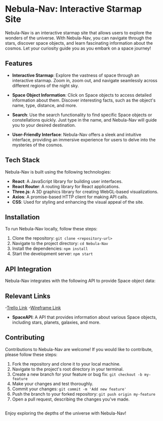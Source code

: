 # Nebula-Nav: Interactive Starmap Site

Nebula-Nav is an interactive starmap site that allows users to explore the wonders of the universe. With Nebula-Nav, you can navigate through the stars, discover space objects, and learn fascinating information about the cosmos. Let your curiosity guide you as you embark on a space journey!

## Features

- **Interactive Starmap**: Explore the vastness of space through an interactive starmap. Zoom in, zoom out, and navigate seamlessly across different regions of the night sky.

- **Space Object Information**: Click on Space objects to access detailed information about them. Discover interesting facts, such as the object's name, type, distance, and more.

- **Search**: Use the search functionality to find specific Space objects or constellations quickly. Just type in the name, and Nebula-Nav will guide you to your desired destination.

- **User-Friendly Interface**: Nebula-Nav offers a sleek and intuitive interface, providing an immersive experience for users to delve into the mysteries of the cosmos.

## Tech Stack

Nebula-Nav is built using the following technologies:

- **React**: A JavaScript library for building user interfaces.
- **React Router**: A routing library for React applications.
- **Three.js**: A 3D graphics library for creating WebGL-based visualizations.
- **Axios**: A promise-based HTTP client for making API calls.
- **CSS**: Used for styling and enhancing the visual appeal of the site.

## Installation

To run Nebula-Nav locally, follow these steps:

1. Clone the repository: `git clone <repository-url>`
2. Navigate to the project directory: `cd Nebula-Nav`
3. Install the dependencies: `npm install`
4. Start the development server: `npm start`

## API Integration

Nebula-Nav integrates with the following API to provide Space object data:

## Relevant Links 

-[Trello Link](https://trello.com/b/xRKUbEC0/nebulanav) 
-[Wireframe Link](https://www.figma.com/file/G9iycwERjxDzUgm13NrL09/NebulaNav?type=whiteboard&node-id=0-1&t=bBX22sFkUAjfQ8W4-0)

- **SpaceAPI**: A API that provides information about various Space objects, including stars, planets, galaxies, and more.

## Contributing

Contributions to Nebula-Nav are welcome! If you would like to contribute, please follow these steps:

1. Fork the repository and clone it to your local machine.
2. Navigate to the project's root directory in your terminal.
3. Create a new branch for your feature or bug fix: `git checkout -b my-feature`
4. Make your changes and test thoroughly.
5. Commit your changes: `git commit -m 'Add new feature'`
6. Push the branch to your forked repository: `git push origin my-feature`
7. Open a pull request, describing the changes you've made.

 
 ##

Enjoy exploring the depths of the universe with Nebula-Nav!
